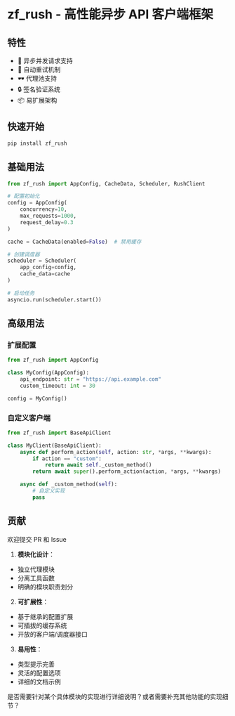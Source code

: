 # zf_rush - 高性能异步 API 客户端框架

## 特性

-   🚀 异步并发请求支持
-   🔄 自动重试机制
-   🕶️ 代理池支持
-   🔒 签名验证系统
-   📦 易扩展架构

## 快速开始

```bash
pip install zf_rush
```

## 基础用法

```python
from zf_rush import AppConfig, CacheData, Scheduler, RushClient

# 配置初始化
config = AppConfig(
    concurrency=10,
    max_requests=1000,
    request_delay=0.3
)

cache = CacheData(enabled=False)  # 禁用缓存

# 创建调度器
scheduler = Scheduler(
    app_config=config,
    cache_data=cache
)

# 启动任务
asyncio.run(scheduler.start())
```

## 高级用法

### 扩展配置

```python
from zf_rush import AppConfig

class MyConfig(AppConfig):
    api_endpoint: str = "https://api.example.com"
    custom_timeout: int = 30

config = MyConfig()
```

### 自定义客户端

```python
from zf_rush import BaseApiClient

class MyClient(BaseApiClient):
    async def perform_action(self, action: str, *args, **kwargs):
        if action == "custom":
            return await self._custom_method()
        return await super().perform_action(action, *args, **kwargs)

    async def _custom_method(self):
        # 自定义实现
        pass
```

## 贡献

欢迎提交 PR 和 Issue

1. **模块化设计**：

-   独立代理模块
-   分离工具函数
-   明确的模块职责划分

2. **可扩展性**：

-   基于继承的配置扩展
-   可插拔的缓存系统
-   开放的客户端/调度器接口

3. **易用性**：

-   类型提示完善
-   灵活的配置选项
-   详细的文档示例

是否需要针对某个具体模块的实现进行详细说明？或者需要补充其他功能的实现细节？
